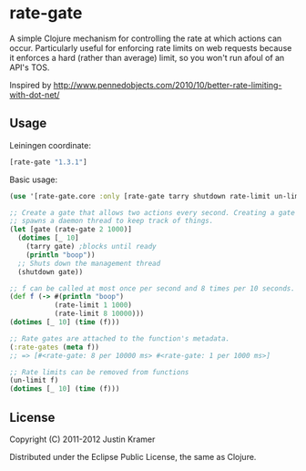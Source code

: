 # rate-gate

A simple Clojure mechanism for controlling the rate at which actions can occur. Particularly useful for enforcing rate limits on web requests because it enforces a hard (rather than average) limit, so you won't run afoul of an API's TOS.

Inspired by http://www.pennedobjects.com/2010/10/better-rate-limiting-with-dot-net/

## Usage

Leiningen coordinate:

```clj
[rate-gate "1.3.1"]
```

Basic usage:

```clj
(use '[rate-gate.core :only [rate-gate tarry shutdown rate-limit un-limit]])

;; Create a gate that allows two actions every second. Creating a gate
;; spawns a daemon thread to keep track of things.
(let [gate (rate-gate 2 1000)]
  (dotimes [_ 10]
    (tarry gate) ;blocks until ready
    (println "boop"))
  ;; Shuts down the management thread
  (shutdown gate))

;; f can be called at most once per second and 8 times per 10 seconds.
(def f (-> #(println "boop")
           (rate-limit 1 1000)
           (rate-limit 8 10000)))
(dotimes [_ 10] (time (f)))

;; Rate gates are attached to the function's metadata.
(:rate-gates (meta f))
;; => [#<rate-gate: 8 per 10000 ms> #<rate-gate: 1 per 1000 ms>]    

;; Rate limits can be removed from functions
(un-limit f)
(dotimes [_ 10] (time (f)))
```

## License

Copyright (C) 2011-2012 Justin Kramer

Distributed under the Eclipse Public License, the same as Clojure.
